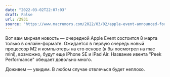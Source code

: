 ```yaml
---
date: "2022-03-02T22:07:03"
draft: False
url: /2931
source: "https://www.macrumors.com/2022/03/02/apple-event-announced-for-march-8-peek-performance/?scrolla=5eb6d68b7fedc32c19ef33b4"
---
```


Вот вам мирная новость — очередной Apple Event состоится 8 марта только в онлайн-формате. Ожидается в первую очередь новый процессор M2 и компьютеры на его основе (я бы посмотрел на mac mini), возможно, будут еще iPhone SE и iPad Air. Название ивента "Peek Performance" обещает довольно много.

Доживем — увидим. В любом случае отвлечься будет неплохо.
